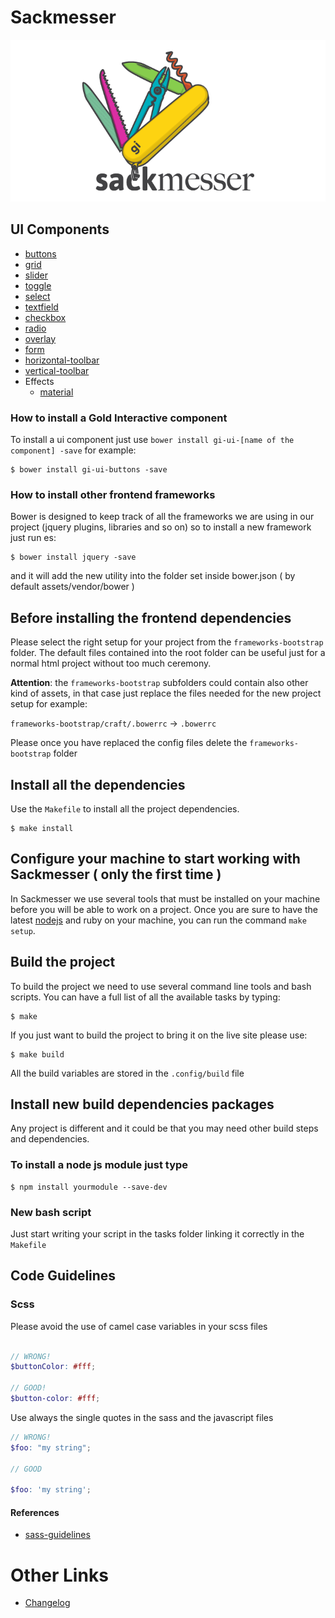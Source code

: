 # Sackmesser

![Sackmesser logo](sackmesser.png)


## UI Components

- [buttons](http://goldinteractive.github.io/ui-buttons/)
- [grid](http://gridle.org/)
- [slider](http://goldinteractive.github.io/ui-slider/)
- [toggle](http://goldinteractive.github.io/ui-toggle/)
- [select](http://goldinteractive.github.io/ui-select/)
- [textfield](http://goldinteractive.github.io/ui-textfield/)
- [checkbox](http://goldinteractive.github.io/ui-checkbox/)
- [radio](http://goldinteractive.github.io/ui-radio/)
- [overlay](http://goldinteractive.github.io/ui-overlay/)
- [form](http://goldinteractive.github.io/ui-form/)
- [horizontal-toolbar](http://goldinteractive.github.io/ui-horizontal-toolbar/)
- [vertical-toolbar](http://goldinteractive.github.io/ui-vertical-toolbar/)
- Effects
  - [material](http://goldinteractive.github.io/ui-effects-material/)


### How to install a Gold Interactive component
To install a ui component just use `bower install gi-ui-[name of the component] -save` for example:

```shell
$ bower install gi-ui-buttons -save
```

### How to install other frontend frameworks

Bower is designed to keep track of all the frameworks we are using in our project (jquery plugins, libraries and so on) so to install a new framework just run es:

```shell
$ bower install jquery -save
```
and it will add the new utility into the folder set inside bower.json ( by default assets/vendor/bower )

## Before installing the frontend dependencies

Please select the right setup for your project from the ``frameworks-bootstrap`` folder.
The default files contained into the root folder can be useful just for a normal html project without too much ceremony.

__Attention__: the ``frameworks-bootstrap`` subfolders could contain also other kind of assets, in that case just replace the files needed for the new project setup for example:

``frameworks-bootstrap/craft/.bowerrc`` -> ``.bowerrc``

Please once you have replaced the config files delete the ``frameworks-bootstrap`` folder

## Install all the dependencies

Use the `Makefile` to install all the project dependencies.

```shell
$ make install
```

## Configure your machine to start working with Sackmesser ( only the first time )

In Sackmesser we use several tools that must be installed on your machine before you will be able to work on a project.
Once you are sure to have the latest [nodejs](http://nodejs.org/) and ruby on your machine, you can run the command `make setup`.

## Build the project

To build the project we need to use several command line tools and bash scripts. You can have a full list of all the available tasks by typing:

```shell
$ make
```

If you just want to build the project to bring it on the live site please use:

```shell
$ make build
```

All the build variables are stored in the `.config/build` file

## Install new build dependencies packages

Any project is different and it could be that you may need other build steps and dependencies.

### To install a node js module just type

```shell
$ npm install yourmodule --save-dev
```

### New bash script

Just start writing your script in the tasks folder linking it correctly in the `Makefile`

## Code Guidelines

### Scss

Please avoid the use of camel case variables in your scss files
```scss

// WRONG!
$buttonColor: #fff;

// GOOD!
$button-color: #fff;

```

Use always the single quotes in the sass and the javascript files

```scss
// WRONG!
$foo: "my string";

// GOOD

$foo: 'my string';

```

#### References

- [sass-guidelines](http://sass-guidelin.es/)


# Other Links

- [Changelog](CHANGELOG.md)


